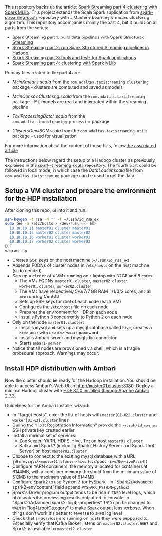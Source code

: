 This repository backs up the article: [Spark Streaming part 4: clustering with Spark MLlib](http://www.adaltas.com/en/2019/07/11/ml-clustering-spark-mlib/). This project extends the Scala Spark application from [spark-streaming-scala](https://github.com/adaltas/spark-streaming-scala) repository with a Machine Learning k-means clustering algorithm. This repository accompanies mainly the part 4, but it builds on all parts from the series:

- [Spark Streaming part 1: build data pipelines with Spark Structured Streaming](http://www.adaltas.com/en/2019/04/18/spark-streaming-data-pipelines-with-structured-streaming/)
- [Spark Streaming part 2: run Spark Structured Streaming pipelines in Hadoop](http://www.adaltas.com/en/2019/05/28/spark-structured-streaming-in-hadoop/)
- [Spark Streaming part 3: tools and tests for Spark applications](http://www.adaltas.com/en/2019/06/19/spark-devops-tools-test/)
- [Spark Streaming part 4: clustering with Spark MLlib](http://www.adaltas.com/en/2019/07/11/ml-clustering-spark-mlib/)

Primary files related to the part 4 are:

- *MainKmeans.scala* from the `com.adaltas.taxistreaming.clustering` package - clusters are computed and saved as models

- *MainConsoleClustering.scala* from the `com.adaltas.taxistreaming` package - ML models are read and integrated within the streaming pipeline

- *TaxiProcessingBatch.scala* from the `com.adaltas.taxistreaming.processing` package

- *ClustersGeoJSON.scala* from the `com.adaltas.taxistreaming.utils` package - used for visualization

For more information about the content of these files, follow [the associated article](http://www.adaltas.com/en/2019/07/11/ml-clustering-spark-mlib/).

The instructions below regard the setup of a Hadoop cluster, as previously explained in the [spark-streaming-scala](https://github.com/adaltas/spark-streaming-scala) repository. The fourth part could be followed in local mode, in which case the *DataLoader.scala* file from `com.adaltas.taxistreaming` package can be used to get the data.

## Setup a VM cluster and prepare the environment for the HDP installation

After cloning this repo, `cd` into it and run:

```bash
ssh-keygen -t rsa -N "" -f ~/.ssh/id_rsa_ex
sudo tee -a /etc/hosts > /dev/null <<- EOF
  10.10.10.11 master01.cluster master01
  10.10.10.12 master02.cluster master02
  10.10.10.16 worker01.cluster worker01
  10.10.10.17 worker02.cluster worker02
EOF
vagrant up
```

- Creates SSH keys on the host machine (`~/.ssh/id_rsa_ex`)
- Appends FQDNs of cluster nodes in `/etc/hosts` on the host machine (sudo needed)
- Sets up a cluster of 4 VMs running on a laptop with 32GB and 8 cores
  - The VMs FQDNs: `master01.cluster`, `master02.cluster`, `worker01.cluster`, `worker02.cluster`
  - The VMs have respectively 5/6/7/7 GB RAM, 1/1/3/2 cores, and all are running CentOS
  - Sets up SSH keys for root of each node (each VM)
  - Configures the `/etc/hosts` file on each node
  - [Prepares the environment for HDP](https://docs.hortonworks.com/HDPDocuments/Ambari-2.7.3.0/bk_ambari-installation/content/prepare_the_environment.html) on each node
  - Installs Python 3 concurrently to Python 2 on each node
- Only on the node `master01.cluster`:
  - Installs mysql and sets up a mysql database called `hive`, creates a `hive` user with `NewHivePass4!` password
  - Installs Ambari server and mysql jdbc connector
  - Starts `ambari-server`
- Notice that all nodes are provisioned via shell, which is a fragile procedural approach. Warnings may occur.

## Install HDP distribution with Ambari

Now the cluster should be ready for the Hadoop installation. You should be able to access Ambari's Web UI on http://master01.cluster:8080. Deploy a minimal Hadoop cluster with [HDP 3.1.0 installed through Apache Ambari 2.7.3](https://docs.hortonworks.com/HDPDocuments/Ambari-2.7.3.0/bk_ambari-installation/content/install-ambari-server.html).

Guidelines for the Ambari Installer wizard:

- In "Target Hosts", enter the list of hosts with `master[01-02].cluster` and `worker[01-02].cluster` lines
- During the "Host Registration Information" provide the `~/.ssh/id_rsa_ex` SSH private key created earlier
- Install a minimal set of services:
  - ZooKeeper, YARN, HDFS, Hive, Tez on host `master01.cluster`
  - Kafka and Spark2 (including Spark2 History Server and Spark Thrift Server) on host `master02.cluster`
- Choose to connect to the existing mysql database with a URL `jdbc:mysql://master01.cluster/hive` (usr/pass `hive`/`NewHivePass4!`)
- Configure YARN containers: the memory allocated for containers at 6144MB, with a container memory threshold from the minimum value of 512MB to the maximum value of 6144MB
- Configure Spark2 to use Python 3 for PySpark - in "Spark2/Advanced spark2-env/content" field append `PYSPARK_PYTHON=python3`
- Spark's Driver program output tends to be rich in `INFO` level logs, which obfuscates the processing results outputted to console. In "Spark2/Advanced spark2-log4j-properties" `INFO` can be changed to `WARN` in "log4j.rootCategory" to make Spark output less verbose. When things don't work it's better to reverse to `INFO` log level
- Check that all services are running on hosts they were supposed to. Especially verify that Kafka Broker listens on `master02.cluster:6667` and Spark2 is available on `master02.cluster`
